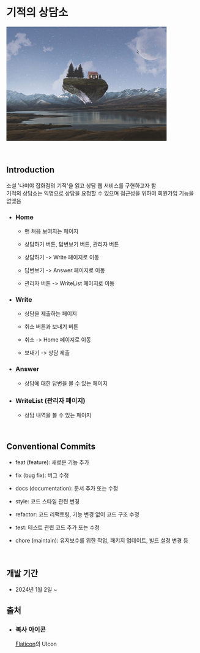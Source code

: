 # 기적의 상담소

![Alt text](<home-5889366_1920 7 (3).png>)

</br>

## Introduction

소설 '나미야 잡화점의 기적'을 읽고 상담 웹 서비스를 구현하고자 함
</br>
기적의 상담소는 익명으로 상담을 요청할 수 있으며 접근성을 위하여 회원가입 기능을 없앴음

- ### Home

  - 맨 처음 보여지는 페이지

  - 상담하기 버튼, 답변보기 버튼, 관리자 버튼

  - 상담하기 -> Write 페이지로 이동

  - 답변보기 -> Answer 페이지로 이동

  - 관리자 버튼 -> WriteList 페이지로 이동

- ### Write

  - 상담을 제출하는 페이지

  - 취소 버튼과 보내기 버튼

  - 취소 -> Home 페이지로 이동

  - 보내기 -> 상담 제출

- ### Answer

  - 상담에 대한 답변을 볼 수 있는 페이지

- ### WriteList (관리자 페이지)

  - 상담 내역을 볼 수 있는 페이지

</br>

## Conventional Commits

- feat (feature): 새로운 기능 추가

- fix (bug fix): 버그 수정

- docs (documentation): 문서 추가 또는 수정

- style: 코드 스타일 관련 변경

- refactor: 코드 리팩토링, 기능 변경 없이 코드 구조 수정

- test: 테스트 관련 코드 추가 또는 수정

- chore (maintain): 유지보수를 위한 작업, 패키지 업데이트, 빌드 설정 변경 등

</br>

## 개발 기간

- 2024년 1월 2일 ~

## 출처

- ### 복사 아이콘
  <a href="https://www.flaticon.com/uicons">Flaticon</a>의 UIcon
